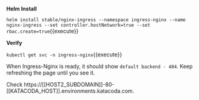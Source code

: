 **Helm Install**

`helm install stable/nginx-ingress --namespace ingress-nginx --name nginx-ingress --set controller.hostNetwork=true --set rbac.create=true`{{execute}}

**Verify**

`kubectl get svc -n ingress-nginx`{{execute}}

When Ingress-Nginx is ready, it should show `default backend - 404`. Keep refreshing the page until you see it.

Check https://[[HOST2_SUBDOMAIN]]-80-[[KATACODA_HOST]].environments.katacoda.com.
